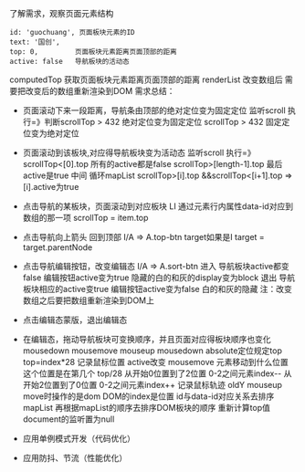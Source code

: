 了解需求，观察页面元素结构

    id: 'guochuang', 页面板块元素的ID
    text: '国创',
    top: 0,         页面板块元素距离页面顶部的距离
    active: false   导航板块的活动态
computedTop 获取页面板块元素距离页面顶部的距离
renderList  改变数组后 需要把改变后的数组重新渲染到DOM 
需求总结：
- 页面滚动下来一段距离，导航条由顶部的绝对定位变为固定定位
    监听scroll 执行=》判断scrollTop > 432 绝对定位变为固定定位
                        scrollTop > 432 固定定位变为绝对定位
- 页面滚动到该板块,对应得导航板块变为活动态
    监听scroll 执行=》scrollTop<[0].top  所有的active都是false
                    scrollTop>[length-1].top  最后active是true
                    中间 循环mapList scrollTop>[i].top &&scrollTop<[i+1].top  => [i].active为true
- 点击导航的某板块，页面滚动到对应板块 LI 通过元素行内属性data-id对应到数组的那一项 
                scrollTop = item.top
- 点击导航向上箭头  回到顶部 I/A => A.top-btn target如果是I target = target.parentNode
- 点击导航编辑按钮，改变编辑态 I/A => A.sort-btn
    进入 导航板块active都变false 编辑按钮active变为true  隐藏的白的和灰的display变为block
    退出 导航板块相应的active变true 编辑按钮active变为false 白的和灰的隐藏
    注：改变数组之后要把数组重新渲染到DOM上
- 点击编辑态蒙版，退出编辑态

- 在编辑态，拖动导航板块可变换顺序，并且页面对应得板块顺序也变化
mousedown mousemove mouseup
mousedown absolute定位规定top top=index*28 记录鼠标位置 active改变
mousemove 元素移动到什么位置 这个位置是在第几个 top/28
    从开始0位置到了2位置 0-2之间元素index--
    从开始2位置到了0位置 0-2之间元素index++
    记录鼠标轨迹 oldY
mouseup  move时操作的是dom DOM的index是位置 id与data-id对应关系去排序mapList 再根据mapList的顺序去排序DOM板块的顺序 重新计算top值
document的监听置为null


- 应用单例模式开发（代码优化）
- 应用防抖、节流（性能优化）